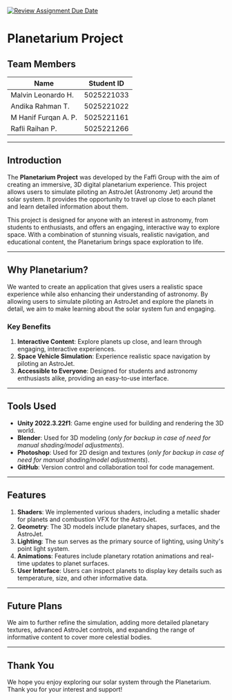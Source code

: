 [![Review Assignment Due Date](https://classroom.github.com/assets/deadline-readme-button-22041afd0340ce965d47ae6ef1cefeee28c7c493a6346c4f15d667ab976d596c.svg)](https://classroom.github.com/a/ZUtYscbQ)


# Planetarium Project

## Team Members

| **Name**         | **Student ID**   |
|------------------|------------------|
| Malvin Leonardo H.      | 5025221033        |
| Andika Rahman T.      | 5025221022        |
| M Hanif Furqan A. P.     | 5025221161        |
| Rafli Raihan P.       | 5025221266        |

---

## Introduction

The **Planetarium Project** was developed by the Faffi Group with the aim of creating an immersive, 3D digital planetarium experience. This project allows users to simulate piloting an AstroJet (Astronomy Jet) around the solar system. It provides the opportunity to travel up close to each planet and learn detailed information about them.

This project is designed for anyone with an interest in astronomy, from students to enthusiasts, and offers an engaging, interactive way to explore space. With a combination of stunning visuals, realistic navigation, and educational content, the Planetarium brings space exploration to life.

---

## Why Planetarium?

We wanted to create an application that gives users a realistic space experience while also enhancing their understanding of astronomy. By allowing users to simulate piloting an AstroJet and explore the planets in detail, we aim to make learning about the solar system fun and engaging.

### Key Benefits

1. **Interactive Content**: Explore planets up close, and learn through engaging, interactive experiences.
2. **Space Vehicle Simulation**: Experience realistic space navigation by piloting an AstroJet.
3. **Accessible to Everyone**: Designed for students and astronomy enthusiasts alike, providing an easy-to-use interface.

---

## Tools Used

- **Unity 2022.3.22f1**: Game engine used for building and rendering the 3D world.
- **Blender**: Used for 3D modeling (*only for backup in case of need for manual shading/model adjustments*).
- **Photoshop**: Used for 2D design and textures (*only for backup in case of need for manual shading/model adjustments*).
- **GitHub**: Version control and collaboration tool for code management.

---

## Features

1. **Shaders**: We implemented various shaders, including a metallic shader for planets and combustion VFX for the AstroJet.
2. **Geometry**: The 3D models include planetary shapes, surfaces, and the AstroJet.
3. **Lighting**: The sun serves as the primary source of lighting, using Unity's point light system.
4. **Animations**: Features include planetary rotation animations and real-time updates to planet surfaces.
5. **User Interface**: Users can inspect planets to display key details such as temperature, size, and other informative data.

---

## Future Plans

We aim to further refine the simulation, adding more detailed planetary textures, advanced AstroJet controls, and expanding the range of informative content to cover more celestial bodies.

---

## Thank You

We hope you enjoy exploring our solar system through the Planetarium. Thank you for your interest and support!
